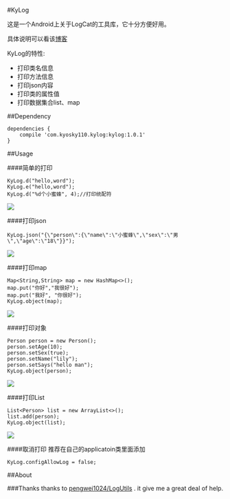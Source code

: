 #KyLog

这是一个Android上关于LogCat的工具库，它十分方便好用。

具体说明可以看该[博客](http://blog.csdn.net/kyosky110/article/details/50470463)

KyLog的特性:
- 打印类名信息
- 打印方法信息
- 打印json内容
- 打印类的属性值
- 打印数据集合list、map

##Dependency
```
dependencies {
	compile 'com.kyosky110.kylog:kylog:1.0.1'
}
```

##Usage

####简单的打印
```
KyLog.d("hello,word");
KyLog.e("hello,word");
KyLog.d("%d个小蜜蜂", 4);//打印统配符
```

![](https://github.com/kyosky110/Kylog/blob/master/screenshots/kylog_string.png)

####打印json
```
KyLog.json("{\"person\":{\"name\":\"小蜜蜂\",\"sex\":\"男\",\"age\":\"18\"}}");
```

![](https://github.com/kyosky110/Kylog/blob/master/screenshots/klog_json.png)

####打印map
```
Map<String,String> map = new HashMap<>();
map.put("你好","我很好");
map.put("我好", "你很好");
KyLog.object(map);
```
![](https://github.com/kyosky110/Kylog/blob/master/screenshots/klog_map.png)

####打印对象
```
Person person = new Person();
person.setAge(10);
person.setSex(true);
person.setName("lily");
person.setSays("hello man");
KyLog.object(person);
```
![](https://github.com/kyosky110/Kylog/blob/master/screenshots/kylog_object.png)

####打印List
```
List<Person> list = new ArrayList<>();
list.add(person);
KyLog.object(list);
```
![](https://github.com/kyosky110/Kylog/blob/master/screenshots/kylog_list.png)

####取消打印
推荐在自己的applicatoin类里面添加
```
KyLog.configAllowLog = false;
```

##About


###Thanks
 thanks to [pengwei1024/LogUtils](https://github.com/pengwei1024/LogUtils) . it give me a great deal of help.





